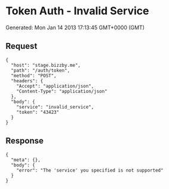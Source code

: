 # Token Auth - Invalid Service

Generated: Mon Jan 14 2013 17:13:45 GMT+0000 (GMT)
## Request
```
{
  "host": "stage.bizzby.me",
  "path": "/auth/token",
  "method": "POST",
  "headers": {
    "Accept": "application/json",
    "Content-Type": "application/json"
  },
  "body": {
    "service": "invalid_service",
    "token": "43423"
  }
}
```

## Response
```
{
  "meta": {},
  "body": {
    "error": "The 'service' you specified is not supported"
  }
}
```

